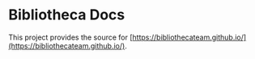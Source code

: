 # Bibliotheca Docs

This project provides the source for [https://bibliothecateam.github.io/](https://bibliothecateam.github.io/). 